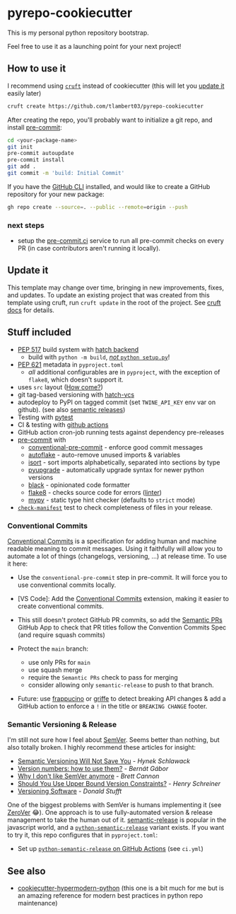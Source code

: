 # pyrepo-cookiecutter

This is my personal python repository bootstrap.

Feel free to use it as a launching point for your next project!

## How to use it

I recommend using [`cruft`](https://github.com/cruft/cruft) instead of cookiecutter (this will let you [update it](#update-it) easily later)

```sh
cruft create https://github.com/tlambert03/pyrepo-cookiecutter
```

After creating the repo, you'll probably want to initialize a git repo, and install [pre-commit](https://pre-commit.com/):

```sh
cd <your-package-name>
git init
pre-commit autoupdate
pre-commit install
git add .
git commit -m 'build: Initial Commit'
```

If you have the [GitHub CLI](https://cli.github.com/) installed, and would like
to create a GitHub repository for your new package:

```sh
gh repo create --source=. --public --remote=origin --push
```

### next steps

- setup the [pre-commit.ci](https://pre-commit.ci/) service to run all pre-commit
  checks on every PR (in case contributors aren't running it locally).

## Update it

This template may change over time, bringing in new improvements, fixes, and
updates.  To update an existing project that was created from this template
using cruft, run `cruft update` in the root of the project.  See [cruft docs](https://cruft.github.io/cruft/#updating-a-project) for details.

## Stuff included

- [PEP 517](https://peps.python.org/pep-0517/) build system with [hatch
  backend](https://hatch.pypa.io/)
  - build with `python -m build`, [*not* `python setup.py`](https://blog.ganssle.io/articles/2021/10/setup-py-deprecated.html)!
- [PEP 621](https://peps.python.org/pep-0621/) metadata in `pyproject.toml`
  - *all* additional configurables are in `pyproject`, with the exception of `flake8`, which doesn't support it.
- uses `src` layout ([How come?](https://hynek.me/articles/testing-packaging/))
- git tag-based versioning with [hatch-vcs](https://github.com/ofek/hatch-vcs)
- autodeploy to PyPI on tagged commit (set `TWINE_API_KEY` env var on github).  (see also [semantic releases](#semantic-versioning--release))
- Testing with [pytest](https://docs.pytest.org/en/7.1.x/)
- CI & testing with [github actions](https://docs.github.com/en/actions)
- GitHub action cron-job running tests against dependency pre-releases
- [pre-commit](https://pre-commit.com/) with
  - [conventional-pre-commit](https://github.com/compilerla/conventional-pre-commit) - enforce good commit messages
  - [autoflake](https://github.com/PyCQA/autoflake) - auto-remove unused imports & variables
  - [isort](https://github.com/PyCQA/isort) - sort imports alphabetically, separated into sections by type
  - [pyupgrade](https://github.com/asottile/pyupgrade) - automatically upgrade syntax for newer python versions
  - [black](https://github.com/psf/black) - opinionated code formatter
  - [flake8](https://github.com/PyCQA/flake8) - checks source code for errors ([linter](https://en.wikipedia.org/wiki/Lint_(software)))
  - [mypy](https://github.com/python/mypy) - static type hint checker (defaults to `strict` mode)
- [`check-manifest`](https://github.com/mgedmin/check-manifest) test to check completeness of files in your release.

### Conventional Commits

[Conventional
Commits](https://www.conventionalcommits.org/en/v1.0.0/) is a specification for adding human and machine readable meaning to commit messages. Using it faithfully will allow you to automate a lot of things (changelogs, versioning, ...) at release time. To use it here:

- Use the `conventional-pre-commit` step in pre-commit. It will force you to use
  conventional commits locally.
- [VS Code]: Add the [Conventional
  Commits](https://marketplace.visualstudio.com/items?itemName=vivaxy.vscode-conventional-commits)
  extension, making it easier to create conventional commits.
- This still doesn't protect GitHub PR commits, so add the [Semantic
  PRs](https://github.com/marketplace/semantic-prs) GitHub App to check that PR
  titles follow the Convention Commits Spec (and require squash commits)
- Protect the `main` branch:
  - use only PRs for `main`
  - use squash merge
  - require the `Semantic PRs` check to pass for merging
  - consider allowing only `semantic-release` to push to that branch.

- Future: use [frappucino](https://github.com/Carreau/frappuccino) or
  [griffe](https://github.com/mkdocstrings/griffe) to detect breaking API
  changes & add a GitHub action to enforce a `!` in the title or `BREAKING
  CHANGE` footer.

### Semantic Versioning & Release

I'm still not sure how I feel about [SemVer](https://semver.org/).  Seems better than nothing, but also totally broken. I highly recommend these articles for insight:

- [Semantic Versioning Will Not Save You](https://hynek.me/articles/semver-will-not-save-you/) - *Hynek Schlawack*
- [Version numbers: how to use them?](https://bernat.tech/posts/version-numbers/) - *Bernát Gábor*
- [Why I don't like SemVer anymore](https://snarky.ca/why-i-dont-like-semver/) - *Brett Cannon*
- [Should You Use Upper Bound Version Constraints?](https://iscinumpy.dev/post/bound-version-constraints/) - *Henry Schreiner*
- [Versioning Software](https://caremad.io/posts/2016/02/versioning-software/) - *Donald Stufft*

One of the biggest problems with SemVer is humans implementing it (see [ZeroVer](https://0ver.org/) 😂). One approach is to use fully-automated version & release management to take the human out of it. [semantic-release](https://semantic-release.gitbook.io/semantic-release/) is popular in the javascript world, and a [`python-semantic-release`](https://python-semantic-release.readthedocs.io/) variant exists. If you want to try it, this repo configures that in `pyproject.toml`:

- Set up [`python-semantic-release` on GitHub
  Actions](https://python-semantic-release.readthedocs.io/en/latest/automatic-releases/github-actions.html)
  (see `ci.yml`)

## See also

- [cookiecutter-hypermodern-python](https://github.com/cjolowicz/cookiecutter-hypermodern-python) (this one is a bit much for me but is an amazing reference for modern best practices in python repo maintenance)
